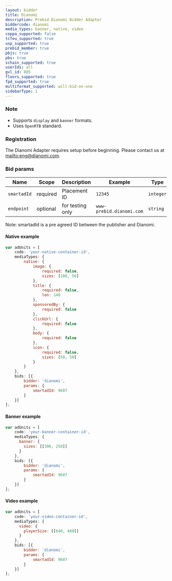 ```yaml
---
layout: bidder
title: Dianomi
description: Prebid Dianomi Bidder Adaptor
biddercode: dianomi
media_types: banner, native, video
coppa_supported: false
tcfeu_supported: true
usp_supported: true
prebid_member: true
pbjs: true
pbs: true
schain_supported: true
userIds: all
gvl_id: 885
floors_supported: true
fpd_supported: true
multiformat_supported: will-bid-on-one
sidebarType: 1
---
```


### Note

- Supports `display` and `banner` formats.
- Uses `OpenRTB` standard.

### Registration

The Dianomi Adapter requires setup before beginning. Please contact us at [mailto:eng@dianomi.com](eng@dianomi.com).

### Bid params


| Name        | Scope                      | Description          | Example            | Type      |
|-------------|----------------------------|----------------------|--------------------|-----------|
| `smartadId` | required                   | Placement ID         | `12345`            | `integer` |
| `endpoint`  | optional                   | for testing only     | `www-prebid.dianomi.com`             | `string` |

Note: smartadId is a pre agreed ID between the publisher and Dianomi.

#### Native example

```js
var adUnits = [
    code: 'your-native-container-id',
    mediaTypes: {
        native: {
            image: {
                required: false,
                sizes: [100, 50]
            },
            title: {
                required: false,
                len: 140
            },
            sponsoredBy: {
                required: false
            },
            clickUrl: {
                required: false
            },
            body: {
                required: false
            },
            icon: {
                required: false,
                sizes: [50, 50]
            }
        }
    },
    bids: [{
        bidder: 'dianomi',
        params: {
            smartadId: 9607
        }
    }]
];
```

#### Banner example

```js
var adUnits = [
    code: 'your-banner-container-id',
    mediaTypes: {
      banner: {
        sizes: [[300, 250]]
      } 
    },
    bids: [{
        bidder: 'dianomi',
        params: {
            smartadId: 9607
        }
    }]
];
```

#### Video example

```js
var adUnits = [
    code: 'your-video-container-id',
    mediaTypes: {
      video: {
        playerSize: [[640, 480]]
      } 
    },
    bids: [{
        bidder: 'dianomi',
        params: {
            smartadId: 9607
        }
    }]
];
```

